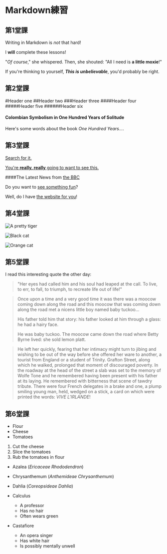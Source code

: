 # Markdown練習

## 第1堂課
 Writing in Markdown is _not_ that hard!

 I **will** complete these lessons!

 "_Of course_," she whispered. Then, she shouted: "All I need is **a little moxie**!"

 If you're thinking to yourself, **_This is unbelievable_**, you'd probably be right.

## 第2堂課
#Header one
##Header two
###Header three
####Header four
#####Header five
######Header six

#### Colombian Symbolism in One Hundred Years of Solitude

Here's some words about the book _One Hundred Years..._.

## 第3堂課
[Search for it.](www.google.com)

[You're **really, really** going to want to see this.](www.dailykitten.com)

####The Latest News from [the BBC](www.bbc.com/news)

Do you want to [see something fun][a fun place]?

Well, do I have [the website for you][another fun place]!

[a fun place]:www.zombo.com
[another fun place]:www.stumbleupon.com

## 第4堂課

![A pretty tiger](https://upload.wikimedia.org/wikipedia/commons/5/56/Tiger.50.jpg)

![Black cat][Black]

![Orange cat][Cat]

[Black]: https://upload.wikimedia.org/wikipedia/commons/a/a3/81_INF_DIV_SSI.jpg

[Cat]:http://icons.iconarchive.com/icons/google/noto-emoji-animals-nature/256/22221-cat-icon.png

## 第5堂課

I read this interesting quote the other day:

>"Her eyes had called him and his soul had leaped at the call. To live, to err, to fall, to triumph, to recreate life out of life!"

>Once upon a time and a very good time it was there was a moocow coming down along the road and this moocow that was coming down along the road met a nicens little boy named baby tuckoo...
>
>His father told him that story: his father looked at him through a glass: he had a hairy face.
>
>He was baby tuckoo. The moocow came down the road where Betty Byrne lived: she sold lemon platt.

>He left her quickly, fearing that her intimacy might turn to jibing and wishing to be out of the way before she offered her ware to another, a tourist from England or a student of Trinity. Grafton Street, along which he walked, prolonged that moment of discouraged poverty. In the roadway at the head of the street a slab was set to the memory of Wolfe Tone and he remembered having been present with his father at its laying. He remembered with bitterness that scene of tawdry tribute. There were four French delegates in a brake and one, a plump smiling young man, held, wedged on a stick, a card on which were printed the words: _VIVE L'IRLANDE_!

## 第6堂課

* Flour
* Cheese
* Tomatoes

1. Cut the cheese
2. Slice the tomatoes
3. Rub the tomatoes in flour

* Azalea (_Ericaceae Rhododendron_)
* Chrysanthemum (_Anthemideae Chrysanthemum_)
* Dahlia (_Coreopsideae Dahlia_)

* Calculus
    * A professor
    * Has no hair
    * Often wears green
* Castafiore
    * An opera singer
    * Has white hair
    * Is possibly mentally unwell


